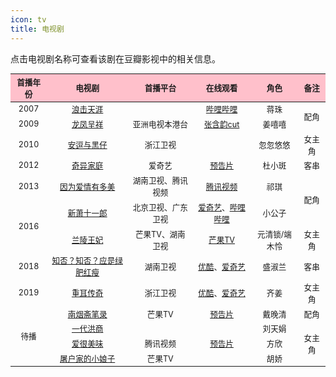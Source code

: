 ```yaml
---
icon: tv
title: 电视剧
---
```


点击电视剧名称可查看该剧在豆瓣影视中的相关信息。

<table style="text-align:center; font-size:90%; width:100%; display:table">
<thead>
<tr>
    <th style="background:pink">首播年份</th>
    <th style="background:pink">电视剧</th>
    <th style="background:pink">首播平台</th>
    <th style="background:pink">在线观看</th>
    <th style="background:pink">角色</th>
    <th style="background:pink">备注</th>
</tr>
</thead>
<tbody>
<tr>
    <td>2007</td>
    <td><a href="https://movie.douban.com/subject/5969285/" target="_blank" rel="noopener noreferrer">浪击天涯</a></td>
    <td></td>
    <td><a href="https://www.bilibili.com/bangumi/media/md28230902" target="_blank" rel="noopener noreferrer">哔哩哔哩</a></td>
    <td>蒋珠</td>
    <td rowspan="2">配角</td>
</tr>
<tr>
    <td>2009</td>
    <td><a href="https://movie.douban.com/subject/4236813/" target="_blank" rel="noopener noreferrer">龙凤呈祥</a></td>
    <td>亚洲电视本港台</td>
    <td><a href="https://www.bilibili.com/video/BV1fX4y1K7HB" target="_blank" rel="noopener noreferrer">张含韵cut</a></td>
    <td>姜嘻嘻</td>
</tr>
<tr>
    <td>2010</td>
    <td><a href="https://movie.douban.com/subject/7564967/" target="_blank" rel="noopener noreferrer">安逗与黑仔</a></td>
    <td>浙江卫视</td>
    <td></td>
    <td>忽忽悠悠</td>
    <td>女主角</td>
</tr>
<tr>
    <td>2012</td>
    <td><a href="https://movie.douban.com/subject/11510485/" target="_blank" rel="noopener noreferrer">奇异家庭</a></td>
    <td>爱奇艺</td>
    <td><a href="https://www.iqiyi.com/v_19rrk8e32s.html" target="_blank" rel="noopener noreferrer">预告片</a></td>
    <td>杜小斑</td>
    <td>客串</td>
</tr>
<tr>
    <td>2013</td>
    <td><a href="https://movie.douban.com/subject/24840629/" target="_blank" rel="noopener noreferrer">因为爱情有多美</a></td>
    <td>湖南卫视、腾讯视频</td>
    <td><a href="https://v.qq.com/x/cover/bpmgwtt6fmxstik.html" target="_blank" rel="noopener noreferrer">腾讯视频</a></td>
    <td>祁琪</td>
    <td rowspan="2">配角</td>
</tr>
<tr>
    <td rowspan="2">2016</td>
    <td><a href="https://movie.douban.com/subject/25966185/" target="_blank" rel="noopener noreferrer">新萧十一郎</a></td>
    <td>北京卫视、广东卫视</td>
    <td><a href="https://www.iqiyi.com/a_19rrhayhrp.html" target="_blank" rel="noopener noreferrer">爱奇艺</a>、<a href="https://www.bilibili.com/bangumi/media/md28229687" target="_blank" rel="noopener noreferrer">哔哩哔哩</a></td>
    <td>小公子</td>
</tr>
<tr>
    <td><a href="https://movie.douban.com/subject/25023165/" target="_blank" rel="noopener noreferrer">兰陵王妃</a></td>
    <td>芒果TV、湖南卫视</td>
    <td><a href="https://www.mgtv.com/h/52918.html" target="_blank" rel="noopener noreferrer">芒果TV</a></td>
    <td>元清锁/端木怜</td>
    <td>女主角</td>
</tr>
<tr>
    <td>2018</td>
    <td><a href="https://movie.douban.com/subject/26928226/" target="_blank" rel="noopener noreferrer">知否？知否？应是绿肥红瘦</a></td>
    <td>湖南卫视</td>
    <td><a href="https://v.youku.com/v_show/id_XMzk3NDA1Mjc3Ng==.html" target="_blank" rel="noopener noreferrer">优酷</a>、<a href="https://www.iqiyi.com/a_19rrhvtr9p.html" target="_blank" rel="noopener noreferrer">爱奇艺</a></td>
    <td>盛淑兰</td>
    <td>客串</td>
</tr>
<tr>
    <td>2019</td>
    <td><a href="https://movie.douban.com/subject/26717008/" target="_blank" rel="noopener noreferrer">重耳传奇</a></td>
    <td>浙江卫视</td>
    <td><a href="https://v.youku.com/v_show/id_XNDA5MTM3NTIzMg==.html" target="_blank" rel="noopener noreferrer">优酷</a>、<a href="https://www.iqiyi.com/a_19rrhtyu5l.html" target="_blank" rel="noopener noreferrer">爱奇艺</a></td>
    <td>齐姜</td>
    <td>女主角</td>
</tr>
<tr>
    <td rowspan="4">待播</td>
    <td><a href="https://movie.douban.com/subject/26932957/" target="_blank" rel="noopener noreferrer">南烟斋笔录</a></td>
    <td>芒果TV</td>
    <td><a href="https://www.bilibili.com/video/BV1Nt411o7H2" target="_blank" rel="noopener noreferrer">预告片</a></td>
    <td>戴晚清</td>
    <td>配角</td>
</tr>
<tr>
    <td><a href="https://movie.douban.com/subject/30367734/" target="_blank" rel="noopener noreferrer">一代洪商</a></td>
    <td></td>
    <td></td>
    <td>刘天娟</td>
    <td rowspan="3">女主角</td>
</tr>
<tr>
    <td><a href="https://movie.douban.com/subject/35297263/" target="_blank" rel="noopener noreferrer">爱很美味</a></td>
    <td>腾讯视频</td>
    <td><a href="https://www.bilibili.com/video/BV1QT4y1K72W" target="_blank" rel="noopener noreferrer">预告片</a></td>
    <td>方欣</td>
</tr>
<tr>
    <td><a href="https://movie.douban.com/subject/35248735/" target="_blank" rel="noopener noreferrer">屠户家的小娘子</a></td>
    <td>芒果TV</td>
    <td></td>
    <td>胡娇</td>
</tr>
</tbody>
</table>